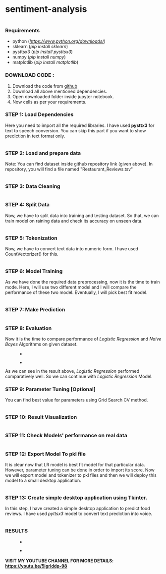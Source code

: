 # sentiment-analysis

<!-- wp:image {"id":109,"sizeSlug":"large","linkDestination":"none"} -->
<figure class="wp-block-image size-large"><img src="https://cwadtech.files.wordpress.com/2021/07/sentiment-analysis-scaled-1.jpg?w=1024" alt="" class="wp-image-109"/></figure>
<!-- /wp:image -->

<!-- wp:heading {"level":3} -->
<h3>Requirements</h3>
<!-- /wp:heading -->

<!-- wp:list -->
<ul><li>python (<a href="https://www.python.org/downloads/"><em>https://www.python.org/downloads/</em></a>)</li><li>sklearn (<em>pip install sklearn</em>)</li><li>pysttsx3 (<em>pip install pysttsx3</em>)</li><li>numpy (<em>pip install numpy</em>)</li><li>matplotlib (<em>pip install matplotlib</em>)</li></ul>
<!-- /wp:list -->

<!-- wp:heading {"level":3} -->
<h3>DOWNLOAD CODE :</h3>
<!-- /wp:heading -->

<!-- wp:list {"ordered":true} -->
<ol><li>Download the code from <a href="https://github.com/akd6203/brain-tumor-detection/tree/master">github</a></li><li>Download all above mentioned dependencies.</li><li>Open downloaded folder inside jupyter notebook.</li><li>Now cells as per your requirements.</li></ol>
<!-- /wp:list -->

<!-- wp:heading {"level":3} -->
<h3> STEP 1: Load Dependencies </h3>
<!-- /wp:heading -->

<!-- wp:paragraph -->
<p>Here you need to import all the required libraries. I have used<strong> </strong> <strong>pysttx3</strong> for text to speech conversion. You can skip this part if you want to show prediction in text format only. </p>
<!-- /wp:paragraph -->

<!-- wp:image {"align":"left","id":116,"sizeSlug":"large","linkDestination":"none"} -->
<div class="wp-block-image"><figure class="alignleft size-large"><img src="https://cwadtech.files.wordpress.com/2021/07/untitled-1.png?w=700" alt="" class="wp-image-116"/></figure></div>
<!-- /wp:image -->

<!-- wp:paragraph -->
<p></p>
<!-- /wp:paragraph -->

<!-- wp:paragraph -->
<p></p>
<!-- /wp:paragraph -->

<!-- wp:paragraph -->
<p></p>
<!-- /wp:paragraph -->

<!-- wp:heading {"level":3} -->
<h3>STEP 2: Load and prepare data</h3>
<!-- /wp:heading -->

<!-- wp:paragraph -->
<p>Note: You can find dataset  inside github repository link (given above). In repository, you will find a file named "Restaurant_Reviews.tsv"</p>
<!-- /wp:paragraph -->

<!-- wp:paragraph -->
<p></p>
<!-- /wp:paragraph -->

<!-- wp:image {"id":117,"sizeSlug":"large","linkDestination":"none"} -->
<figure class="wp-block-image size-large"><img src="https://cwadtech.files.wordpress.com/2021/07/untitled-2.png?w=701" alt="" class="wp-image-117"/></figure>
<!-- /wp:image -->

<!-- wp:heading {"level":3} -->
<h3>STEP 3: Data Cleaning</h3>
<!-- /wp:heading -->

<!-- wp:image {"id":118,"sizeSlug":"large","linkDestination":"none"} -->
<figure class="wp-block-image size-large"><img src="https://cwadtech.files.wordpress.com/2021/07/untitled-3.png?w=791" alt="" class="wp-image-118"/></figure>
<!-- /wp:image -->

<!-- wp:heading {"level":3} -->
<h3>STEP 4: Split Data</h3>
<!-- /wp:heading -->

<!-- wp:paragraph -->
<p>Now, we have to split data into training and testing dataset. So that, we can train model on raining data and check its accuracy on unseen data.</p>
<!-- /wp:paragraph -->

<!-- wp:image {"id":120,"sizeSlug":"large","linkDestination":"none"} -->
<figure class="wp-block-image size-large"><img src="https://cwadtech.files.wordpress.com/2021/07/untitled-4.png?w=820" alt="" class="wp-image-120"/></figure>
<!-- /wp:image -->

<!-- wp:heading {"level":3} -->
<h3>STEP 5: Tokenization </h3>
<!-- /wp:heading -->

<!-- wp:paragraph -->
<p>Now, we have to convert text data into numeric form. I have used CountVectorizer() for this.</p>
<!-- /wp:paragraph -->

<!-- wp:image {"id":122,"sizeSlug":"large","linkDestination":"none"} -->
<figure class="wp-block-image size-large"><img src="https://cwadtech.files.wordpress.com/2021/07/untitled-5.png?w=701" alt="" class="wp-image-122"/></figure>
<!-- /wp:image -->

<!-- wp:heading {"level":3} -->
<h3> STEP 6: Model Training</h3>
<!-- /wp:heading -->

<!-- wp:paragraph -->
<p>As we have done the required data preprocessing, now it is the time to train mode. Here, I will use two different model and I will compare the performance of these two model. Eventually, I will pick best fit model.</p>
<!-- /wp:paragraph -->

<!-- wp:image {"id":124,"sizeSlug":"large","linkDestination":"none"} -->
<figure class="wp-block-image size-large"><img src="https://cwadtech.files.wordpress.com/2021/07/untitled-6.png?w=709" alt="" class="wp-image-124"/></figure>
<!-- /wp:image -->

<!-- wp:heading {"level":3} -->
<h3> STEP 7: Make Prediction</h3>
<!-- /wp:heading -->

<!-- wp:image {"id":126,"sizeSlug":"large","linkDestination":"none"} -->
<figure class="wp-block-image size-large"><img src="https://cwadtech.files.wordpress.com/2021/07/untitled-7.png?w=700" alt="" class="wp-image-126"/></figure>
<!-- /wp:image -->

<!-- wp:heading {"level":3} -->
<h3> STEP 8: Evaluation</h3>
<!-- /wp:heading -->

<!-- wp:paragraph -->
<p>Now it is the time to compare performance of <em>Logistic Regression </em>and <em>Naive Bayes </em>Algorithms on given dataset.</p>
<!-- /wp:paragraph -->

<!-- wp:gallery {"ids":[129,137],"linkTo":"none"} -->
<figure class="wp-block-gallery columns-2 is-cropped"><ul class="blocks-gallery-grid"><li class="blocks-gallery-item"><figure><img src="https://cwadtech.files.wordpress.com/2021/07/untitled-8.png?w=716" alt="" data-id="129" data-link="https://cwadtech.wordpress.com/untitled-8/" class="wp-image-129"/></figure></li><li class="blocks-gallery-item"><figure><img src="https://cwadtech.files.wordpress.com/2021/07/untitled-12.png?w=701" alt="" data-id="137" data-full-url="https://cwadtech.files.wordpress.com/2021/07/untitled-12.png" data-link="https://cwadtech.wordpress.com/untitled-12/" class="wp-image-137"/></figure></li></ul></figure>
<!-- /wp:gallery -->

<!-- wp:paragraph -->
<p>As we can see in the result above, <em>Logistic Regression </em>performed comparatively well. So we can continue with <em>Logistic Regression </em>Model.</p>
<!-- /wp:paragraph -->

<!-- wp:heading {"level":3} -->
<h3> STEP 9: Parameter Tuning [Optional]</h3>
<!-- /wp:heading -->

<!-- wp:paragraph -->
<p>You can find best value for parameters using Grid Search CV method.</p>
<!-- /wp:paragraph -->

<!-- wp:image {"id":132,"sizeSlug":"large","linkDestination":"none"} -->
<figure class="wp-block-image size-large"><img src="https://cwadtech.files.wordpress.com/2021/07/untitled-9.png?w=730" alt="" class="wp-image-132"/></figure>
<!-- /wp:image -->

<!-- wp:heading {"level":3} -->
<h3> STEP 10: Result Visualization</h3>
<!-- /wp:heading -->

<!-- wp:image {"id":136,"sizeSlug":"large","linkDestination":"none"} -->
<figure class="wp-block-image size-large"><img src="https://cwadtech.files.wordpress.com/2021/07/untitled-11.png?w=664" alt="" class="wp-image-136"/></figure>
<!-- /wp:image -->

<!-- wp:heading {"level":3} -->
<h3> STEP 11: Check Models' performance on real data</h3>
<!-- /wp:heading -->

<!-- wp:image {"id":134,"sizeSlug":"large","linkDestination":"none"} -->
<figure class="wp-block-image size-large"><img src="https://cwadtech.files.wordpress.com/2021/07/untitled-10.png?w=950" alt="" class="wp-image-134"/></figure>
<!-- /wp:image -->

<!-- wp:heading {"level":3} -->
<h3> STEP 12: Export Model To pkl file</h3>
<!-- /wp:heading -->

<!-- wp:paragraph -->
<p>It is clear now that LR model is best fit model for that particular data. However, parameter tuning can be done in order to import its score. Now we will export model and tokenizer to pkl files and then we will deploy this model to a small desktop application.</p>
<!-- /wp:paragraph -->

<!-- wp:image {"id":138,"sizeSlug":"large","linkDestination":"none"} -->
<figure class="wp-block-image size-large"><img src="https://cwadtech.files.wordpress.com/2021/07/untitled-13.png?w=670" alt="" class="wp-image-138"/></figure>
<!-- /wp:image -->

<!-- wp:heading {"level":3} -->
<h3> STEP 13: Create simple desktop application using Tkinter.</h3>
<!-- /wp:heading -->

<!-- wp:paragraph -->
<p>In this step, I have created a simple desktop application to predict food reviews. I have used <em>pyttsx3</em> model to convert text prediction into voice.</p>
<!-- /wp:paragraph -->

<!-- wp:image {"id":140,"sizeSlug":"large","linkDestination":"none"} -->
<figure class="wp-block-image size-large"><img src="https://cwadtech.files.wordpress.com/2021/07/untitled-14.png?w=810" alt="" class="wp-image-140"/></figure>
<!-- /wp:image -->

<!-- wp:heading {"level":3} -->
<h3>RESULTS</h3>
<!-- /wp:heading -->

<!-- wp:gallery {"ids":[143,144],"linkTo":"none"} -->
<figure class="wp-block-gallery columns-2 is-cropped"><ul class="blocks-gallery-grid"><li class="blocks-gallery-item"><figure><img src="https://cwadtech.files.wordpress.com/2021/07/untitled-15.png?w=715" alt="" data-id="143" data-link="https://cwadtech.wordpress.com/untitled-15/" class="wp-image-143"/></figure></li><li class="blocks-gallery-item"><figure><img src="https://cwadtech.files.wordpress.com/2021/07/untitled-16.png?w=677" alt="" data-id="144" data-full-url="https://cwadtech.files.wordpress.com/2021/07/untitled-16.png" data-link="https://cwadtech.wordpress.com/untitled-16/" class="wp-image-144"/></figure></li></ul></figure>
<!-- /wp:gallery -->

<!-- wp:heading {"level":4} -->
<h4>VISIT MY YOUTUBE CHANNEL FOR MORE DETAILS: <a href="https://youtu.be/5lgrlddp-98">https://youtu.be/5lgrlddp-98</a></h4>
<!-- /wp:heading -->

<!-- wp:paragraph -->
<p></p>
<!-- /wp:paragraph -->

